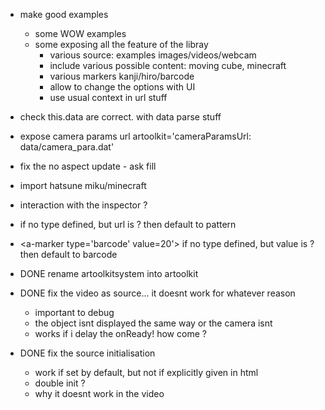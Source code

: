 - make good examples
  - some WOW examples
  - some exposing all the feature of the libray
    - various source: examples images/videos/webcam
    - include various possible content: moving cube, minecraft
    - various markers kanji/hiro/barcode
    - allow to change the options with UI
    - use usual context in url stuff
- check this.data are correct. with data parse stuff
  
- expose camera params url
  artoolkit='cameraParamsUrl: data/camera_para.dat'
- fix the no aspect update - ask fill
- import hatsune miku/minecraft
- interaction with the inspector ?
- <a-marker type='pattern' url='data/patt.kanji'> if no type defined, but url is ? then default to pattern
- <a-marker type='barcode' value=20'> if no type defined, but value is ? then default to barcode

- DONE rename artoolkitsystem into artoolkit
- DONE fix the video as source... it doesnt work for whatever reason
  - important to debug
  - the object isnt displayed the same way or the camera isnt
  - works if i delay the onReady! how come ?
- DONE fix the source initialisation
  - work if set by default, but not if explicitly given in html
  - double init ?
  - why it doesnt work in the video

